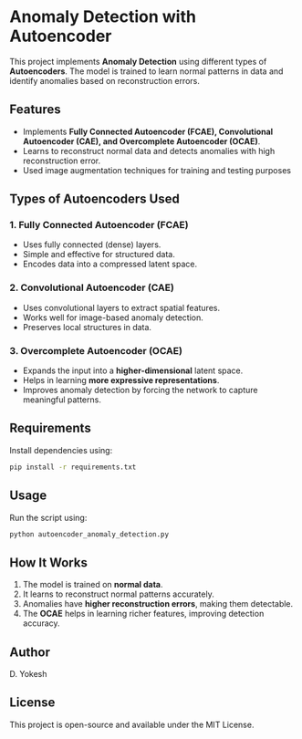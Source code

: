 # Anomaly Detection with Autoencoder

This project implements **Anomaly Detection** using different types of **Autoencoders**. The model is trained to learn normal patterns in data and identify anomalies based on reconstruction errors.

## Features
- Implements **Fully Connected Autoencoder (FCAE), Convolutional Autoencoder (CAE), and Overcomplete Autoencoder (OCAE)**.
- Learns to reconstruct normal data and detects anomalies with high reconstruction error.
- Used image augmentation techniques for training and testing purposes

## Types of Autoencoders Used
### **1. Fully Connected Autoencoder (FCAE)**
- Uses fully connected (dense) layers.
- Simple and effective for structured data.
- Encodes data into a compressed latent space.

### **2. Convolutional Autoencoder (CAE)**
- Uses convolutional layers to extract spatial features.
- Works well for image-based anomaly detection.
- Preserves local structures in data.

### **3. Overcomplete Autoencoder (OCAE)**
- Expands the input into a **higher-dimensional** latent space.
- Helps in learning **more expressive representations**.
- Improves anomaly detection by forcing the network to capture meaningful patterns.

## Requirements
Install dependencies using:
```bash
pip install -r requirements.txt
```

## Usage
Run the script using:
```bash
python autoencoder_anomaly_detection.py
```

## How It Works
1. The model is trained on **normal data**.
2. It learns to reconstruct normal patterns accurately.
3. Anomalies have **higher reconstruction errors**, making them detectable.
4. The **OCAE** helps in learning richer features, improving detection accuracy.

## Author
D. Yokesh

## License
This project is open-source and available under the MIT License.


